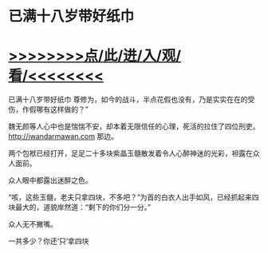 # 已满十八岁带好纸巾

# <a href="https://github.com/aihcr/keda/issues/1">>>>>>>>>点/此/进/入/观/看/<<<<<<<<</a>

已满十八岁带好纸巾
尊修为，如今的战斗，半点花假也没有，乃是实实在在的受伤，作假哪有这样做的？”

魏无颜等人心中也是惴惴不安，却本着无限信任的心理，死活的拉住了四位刑吏。
http://iwandarmawan.com
那边。

两个包袱已经打开，足足二十多块紫晶玉髓散发着令人心醉神迷的光彩，袒露在众人面前。

众人眼中都露出迷醉之色。

“咳，这些玉髓，老夫只拿四块，不多吧？”为首的白衣人出手如风，已经抓起来四块最大的，道貌岸然道：“剩下的你们分一分。”

众人无不撇嘴。

一共多少？你还‘只’拿四块
